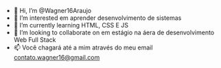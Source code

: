 - 👋 Hi, I’m @Wagner16Araujo      
- 👀 I’m interested  em aprender  desenvolvimento  de sistemas
- 🌱 I’m currently learning HTML, CSS E JS  
- 💞️ I’m looking to collaborate on  em estágio na áera de desenvolvimento Web Full Stack
- 📫 Você chagará até a mim através do meu email contato.wagner16@gmail.com

<!---
Wagner16Araujo/Wagner16Araujo is a ✨ special ✨ repository because its `README.md` (this file) appears on your GitHub profile.
You can click the Preview link to take a look at your changes.
--->
